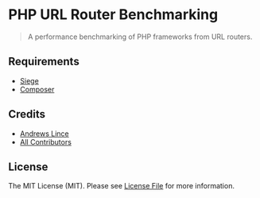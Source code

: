 # PHP URL Router Benchmarking

> A performance benchmarking of PHP frameworks from URL routers.

## Requirements

* [Siege](https://www.joedog.org/siege-home/)
* [Composer](https://getcomposer.org/)

## Credits

- [Andrews Lince](https://github.com/andrewslince)
- [All Contributors](../../contributors)

## License

The MIT License (MIT). Please see [License File](LICENSE) for more information.

